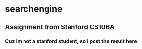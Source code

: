 # searchengine

## Assignment from Stanford CS106A

### Cuz im not a stanford student, so i post the result here
